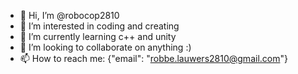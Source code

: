 - 👋 Hi, I’m @robocop2810
- 👀 I’m interested in coding and creating
- 🌱 I’m currently learning c++ and unity
- 💞️ I’m looking to collaborate on anything :)
- 📫 How to reach me: {"email": "robbe.lauwers2810@gmail.com"}

<!---
robocop2810/robocop2810 is a ✨ special ✨ repository because its `README.md` (this file) appears on your GitHub profile.
You can click the Preview link to take a look at your changes.
--->
